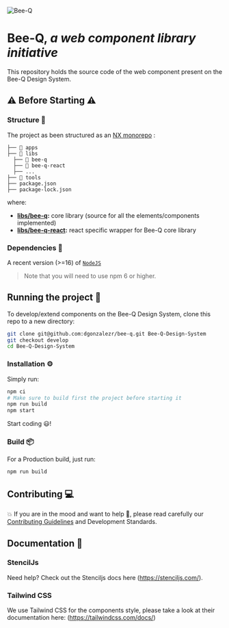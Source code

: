 ![Bee-Q](https://user-images.githubusercontent.com/328492/189278210-da3353de-6ea2-4c97-9be3-b02ac6dd5997.jpg)

# **Bee-Q**, *a web component library initiative*

This repository holds the source code of the web component present on the Bee-Q Design System.

## ⚠️ Before Starting ⚠️

### Structure 🧩

The project as been structured as an [NX monorepo](https://nx.dev) :

```
├── 📁 apps
├── 📁 libs
  ├── 📁 bee-q
  ├── 📁 bee-q-react
  ├── ...
├── 📁 tools
├── package.json
├── package-lock.json
```

where:

- **[libs/bee-q](./libs/bee-q/):** core library (source for all the elements/components implemented)
- **[libs/bee-q-react](./libs/bee-q-react):** react specific wrapper for Bee-Q core library

### Dependencies 📡

A recent version (>=16) of [`NodeJS`](https://nodejs.org/en/download/)

> Note that you will need to use npm 6 or higher.

## Running the project 🏃‍

To develop/extend components on the Bee-Q Design System, clone this repo to a new directory:

```bash
git clone git@github.com:dgonzalezr/bee-q.git Bee-Q-Design-System
git checkout develop
cd Bee-Q-Design-System
```

### Installation ⚙️

Simply run:

```bash
npm ci
# Make sure to build first the project before starting it
npm run build
npm start
```

Start coding 😃!

### Build 📦

For a Production build, just run:

```bash
npm run build
```

## Contributing 💻

💥  If you are in the mood and want to help 🙂, please read carefully our [Contributing Guidelines](./CONTRIBUTING.md) and Development Standards.

## Documentation 📖

### StencilJs

Need help? Check out the Stenciljs docs here (https://stenciljs.com/).

### Tailwind CSS

We use Tailwind CSS for the components style, please take a look at their documentation here: (https://tailwindcss.com/docs/)
